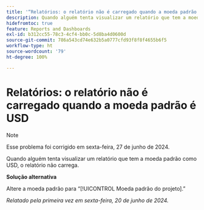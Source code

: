 ```yaml
---
title: '“Relatórios: o relatório não é carregado quando a moeda padrão é USD”'
description: Quando alguém tenta visualizar um relatório que tem a moeda padrão como USD, o relatório não carrega.
hidefromtoc: true
feature: Reports and Dashboards
exl-id: b312cc55-78c3-4cf4-bb0c-5d8ba4d0600d
source-git-commit: 786a543cd74e632b5a0777cfd93f8f8f4655b6f5
workflow-type: ht
source-wordcount: '79'
ht-degree: 100%

---
```


# Relatórios: o relatório não é carregado quando a moeda padrão é USD

>[!NOTE]
>
>Esse problema foi corrigido em sexta-feira, 27 de junho de 2024.

Quando alguém tenta visualizar um relatório que tem a moeda padrão como USD, o relatório não carrega.

**Solução alternativa**

Altere a moeda padrão para “[!UICONTROL Moeda padrão do projeto].”

_Relatado pela primeira vez em sexta-feira, 20 de junho de 2024._
